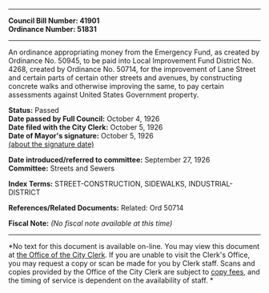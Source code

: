 * * * * *  
  
**Council Bill Number: [](#h0)[](#h2)41901**   
**Ordinance Number: 51831**  
  
* * * * *  
  
An ordinance appropriating money from the Emergency Fund, as created by Ordinance No. 50945, to be paid into Local Improvement Fund District No. 4268, created by Ordinance No. 50714, for the improvement of Lane Street and certain parts of certain other streets and avenues, by constructing concrete walks and otherwise improving the same, to pay certain assessments against United States Government property.  
  
**Status:** Passed   
**Date passed by Full Council:** October 4, 1926   
**Date filed with the City Clerk:** October 5, 1926   
**Date of Mayor's signature:** October 5, 1926   
[(about the signature date)](/~public/approvaldate.htm)   
  
  
**Date introduced/referred to committee:** September 27, 1926   
**Committee:** Streets and Sewers   
  
**Index Terms:** STREET-CONSTRUCTION, SIDEWALKS, INDUSTRIAL-DISTRICT  
  
**References/Related Documents:** Related: Ord 50714  
  
**Fiscal Note:** *(No fiscal note available at this time)*  
  
* * * * *  
  
*No text for this document is available on-line. You may view this document at [the Office of the City Clerk](http://www.seattle.gov/leg/clerk/contactUs.htm). If you are unable to visit the Clerk's Office, you may request a copy or scan be made for you by Clerk staff. Scans and copies provided by the Office of the City Clerk are subject to [copy fees](http://clerk.seattle.gov/~public/clerkfees.htm), and the timing of service is dependent on the availability of staff. *  
  
  
